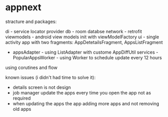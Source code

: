# appnext

stracture and packages:

di - service locator provider
db - room databse
network - retrofit
viewmodels - android view models init with viewModelFactory
ui - single activity app with two fragments: AppDetetailsFragment, AppsListFragment
   - appsAdapter - using ListAdapter with custome AppDiffUtil
services - PopularAppsWorker - using Worker to schedule update every 12 hours

using corutines and flow

known issues (i didn't had time to solve it):

- details screen is not design
- job manager update the apps every time you open the app not as required
- when updating the apps the app adding more apps and not removing old apps
